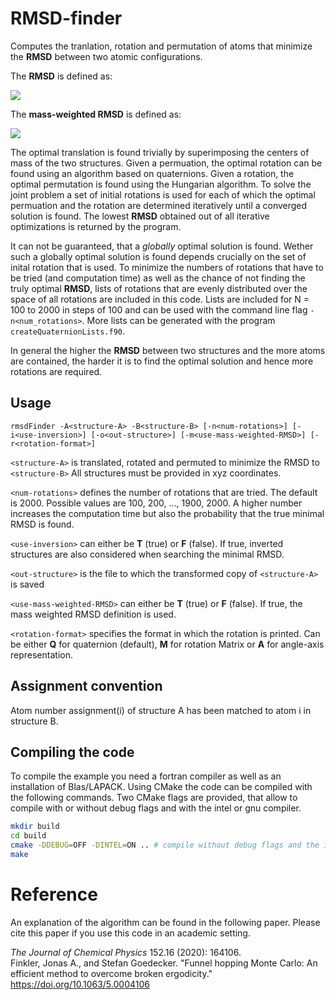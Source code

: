 # RMSD-finder
Computes the tranlation, rotation and permutation of atoms that minimize the **RMSD** between two atomic configurations. 

The **RMSD** is defined as:

<img src="https://render.githubusercontent.com/render/math?math=\mathbf{\mathrm{RMSD}}=\sqrt{\frac{\sum_{i=1}^{N} \Vert R_i - r_i\Vert^2}{N}}">

The **mass-weighted RMSD** is defined as:

<img src="https://render.githubusercontent.com/render/math?math=\mathbf{\mathrm{RMSD}}=\sqrt{\frac{\sum_{i=1}^N  m_i \Vert R_i - r_i\Vert^2}{N}}">


The optimal translation is found trivially by superimposing the centers of mass of the two structures. 
Given a permuation, the optimal rotation can be found using an algorithm based on quaternions. 
Given a rotation, the optimal permutation is found using the Hungarian algorithm. 
To solve the joint problem a set of initial rotations is used for each of which the optimal permuation and the rotation are determined iteratively until a converged solution is found. The lowest **RMSD** obtained out of all iterative optimizations is returned by the program.

It can not be guaranteed, that a _globally_ optimal solution is found.
Wether such a globally optimal solution is found depends crucially on the set of inital rotation that is used. 
To minimize the numbers of rotations that have to be tried (and computation time) as well as the chance of not finding the truly optimal **RMSD**, lists of rotations that are evenly distributed over the space of all rotations are included in this code. 
Lists are included for N = 100 to 2000 in steps of 100 and can be used with the command line flag `-n<num_rotations>`. More lists can be generated with the program `createQuaternionLists.f90`.

In general the higher the **RMSD** between two structures and the more atoms are contained, the harder it is to find the optimal solution and hence more rotations are required.  



## Usage
`rmsdFinder -A<structure-A> -B<structure-B> [-n<num-rotations>] [-i<use-inversion>] [-o<out-structure>] [-m<use-mass-weighted-RMSD>] [-r<rotation-format>]`

`<structure-A>` is translated, rotated and permuted to minimize the RMSD to `<structure-B>`
All structures must be provided in xyz coordinates. 
       
`<num-rotations>` defines the number of rotations that are tried. The default is 2000. 
Possible values are 100, 200, ..., 1900, 2000.
A higher number increases the computation time but also the probability
that the true minimal RMSD is found.
       
`<use-inversion>` can either be **T** (true) or **F** (false). 
If true, inverted structures are also considered when searching the minimal RMSD.
       
`<out-structure>` is the file to which the transformed copy of `<structure-A>` is saved
   
`<use-mass-weighted-RMSD>` can either be **T** (true) or **F** (false).
If true, the mass weighted RMSD definition is used.
       
`<rotation-format>` specifies the format in which the rotation is printed.
Can be either **Q** for quaternion (default), **M** for rotation Matrix or **A** for angle-axis representation.

## Assignment convention
Atom number assignment(i) of structure A has been matched to atom i in structure B.


## Compiling the code

To compile the example you need a fortran compiler as well as an installation of Blas/LAPACK. 
Using CMake the code can be compiled with the following commands.
Two CMake flags are provided, that allow to compile with or without debug flags and with the intel or gnu compiler.

```bash
mkdir build
cd build
cmake -DDEBUG=OFF -DINTEL=ON .. # compile without debug flags and the intel fortran compiler
make
```


# Reference
An explanation of the algorithm can be found in the following paper. 
Please cite this paper if you use this code in an academic setting.


_The Journal of Chemical Physics_ 152.16 (2020): 164106.   
Finkler, Jonas A., and Stefan Goedecker. 
"Funnel hopping Monte Carlo: An efficient method to overcome broken ergodicity."
<https://doi.org/10.1063/5.0004106>



